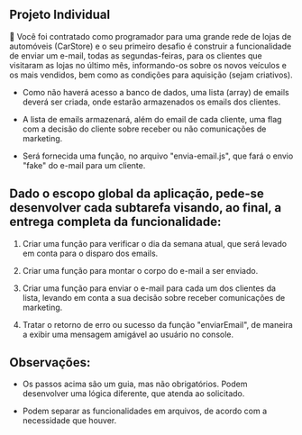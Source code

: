 ## Projeto Individual

📂 Você foi contratado como programador para uma grande rede de lojas de automóveis (CarStore) e o seu primeiro desafio é construir a funcionalidade de enviar um e-mail, todas as segundas-feiras, para os clientes que visitaram as lojas no último mês, informando-os sobre os novos veículos e os mais vendidos, bem como as condições para aquisição (sejam criativos).

- Como não haverá acesso a banco de dados, uma lista (array) de emails deverá ser criada, onde estarão armazenados os emails dos clientes.

- A lista de emails armazenará, além do email de cada cliente, uma flag com a decisão do cliente sobre receber ou não comunicações de marketing.

- Será fornecida uma função, no arquivo "envia-email.js", que fará o envio "fake" do e-mail para um cliente.

## Dado o escopo global da aplicação, pede-se desenvolver cada subtarefa visando, ao final, a entrega completa da funcionalidade:

1. Criar uma função para verificar o dia da semana atual, que será levado em conta para o disparo dos emails.

2. Criar uma função para montar o corpo do e-mail a ser enviado.

3. Criar uma função para enviar o e-mail para cada um dos clientes da lista, levando em conta a sua decisão sobre receber comunicações de marketing.

4. Tratar o retorno de erro ou sucesso da função "enviarEmail", de maneira a exibir uma mensagem amigável ao usuário no console.

## Observações:

- Os passos acima são um guia, mas não obrigatórios. Podem desenvolver uma lógica diferente, que atenda ao solicitado.

- Podem separar as funcionalidades em arquivos, de acordo com a necessidade que houver.